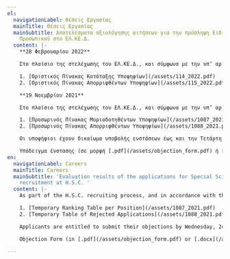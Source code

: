 ```yaml
---
el:
  navigationLabel: Θέσεις Εργασίας
  mainTitle: Θέσεις Εργασίας
  mainSubtitle: Αποτελέσματα αξιολόγησης αιτήσεων για την πρόσληψη Ειδικού Επιστημονικού
    Προσωπικού στο ΕΛ.ΚΕ.Δ.
  content: |-
    **28 Φεβρουαρίου 2022**

    Στο πλαίσιο της στελέχωσης του ΕΛ.ΚΕ.Δ., και σύμφωνα με την υπ’ αρ. οικ.129/19-2-2021 [Προκήρυξη](https://res.cloudinary.com/front-end-matters/image/upload/v1614419555/hellenic-space-center/%CE%A0%CF%81%CE%BF%CE%BA%CE%AE%CF%81%CF%85%CE%BE%CE%B7.pdf) (Τεύχος Προκηρύξεων Α.Σ.Ε.Π. 8/26.02.2021), ανακοινώνονται ο Οριστικός Πίνακας Κατάταξης Υποψηφίων και ο Οριστικός Πίνακας Απορριφθέντων Υποψηφίων, για την πλήρωση δέκα (10) θέσεων Ειδικού Επιστημονικού Προσωπικού.

    1. [Οριστικός Πίνακας Κατάταξης Υποψηφίων](/assets/114_2022.pdf)
    2. [Οριστικός Πίνακας Απορριφθέντων Υποψηφίων](/assets/115_2022.pdf)

    **19 Νοεμβρίου 2021**

    Στο πλαίσιο της στελέχωσης του ΕΛ.ΚΕ.Δ., και σύμφωνα με την υπ’ αρ. οικ.129/19-2-2021 [Προκήρυξη](https://res.cloudinary.com/front-end-matters/image/upload/v1614419555/hellenic-space-center/%CE%A0%CF%81%CE%BF%CE%BA%CE%AE%CF%81%CF%85%CE%BE%CE%B7.pdf) (Τεύχος Προκηρύξεων Α.Σ.Ε.Π. 8/26.02.2021), ανακοινώνονται τα αποτελέσματα της αξιολόγησης των αιτήσεων των υποψηφίων για την πλήρωση δέκα (10) θέσεων Ειδικού Επιστημονικού Προσωπικού.

    1. [Προσωρινός Πίνακας Μοριοδοτηθέντων Υποψηφίων](/assets/1087_2021.pdf)
    2. [Προσωρινός Πίνακας Απορριφθέντων Υποψηφίων](/assets/1088_2021.pdf)

    Οι υποψήφιοι έχουν δικαίωμα υποβολής ενστάσεων έως και την Τετάρτη 24 Νοεμβρίου 2021, ως τις 23:59, αποκλειστικά μέσω ηλεκτρονικής αλληλογραφίας, αποστέλλοντας συμπληρωμένο το Υπόδειγμα Ένστασης στη Γραμματεία του ΕΛ.ΚΕ.Δ. στη διεύθυνση ηλ. ταχ. [sec@hsc.gov.gr](mailto:sec@hsc.gov.gr).

    Υπόδειγμα ένστασης (σε μορφή [.pdf](/assets/objection_form.pdf) ή [.](/assets/_.docx)[docx](/assets/objection_form.docx))
en:
  navigationLabel: Careers
  mainTitle: Careers
  mainSubtitle: 'Evaluation results of the applications for Special Scientific Personnel
    recruitment at H.S.C. '
  content: |-
    As part of the H.S.C. recruiting process, and in accordance with the relevant [Proclamation](https://res.cloudinary.com/front-end-matters/image/upload/v1614419555/hellenic-space-center/%CE%A0%CF%81%CE%BF%CE%BA%CE%AE%CF%81%CF%85%CE%BE%CE%B7.pdf), the evaluation results of the applications for ten (10) positions of Special Scientific Personnel have been announced.

    1. [Temporary Ranking Table per Position](/assets/1087_2021.pdf)
    2. [Temporary Table of Rejected Applications](/assets/1088_2021.pdf)

    Applicants are entitled to submit their objections by Wednesday, 24th of November 2021, 23:59, **via e-mail exclusively**, by sending a filled Objection Form at the H.S.C. Secretariat, [sec@hsc.gov.gr](mailto:sec@hsc.gov.gr).

    Objection Form (in [.pdf](/assets/objection_form.pdf) or [.docx](/assets/objection_form.docx) format)

---
```

